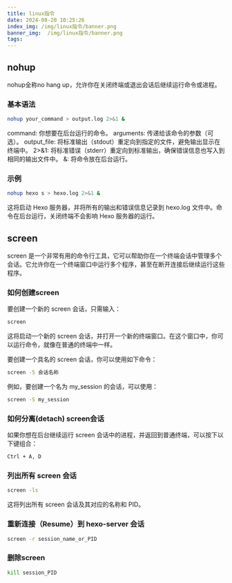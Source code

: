 ```yaml
---
title: linux指令
date: 2024-08-20 10:25:26
index_img: /img/linux指令/banner.png
banner_img:  /img/linux指令/banner.png
tags:
---
```

## nohup
nohup全称no hang up，允许你在关闭终端或退出会话后继续运行命令或进程。
### 基本语法
``` bash
nohup your_command > output.log 2>&1 &
```
command: 你想要在后台运行的命令。
arguments: 传递给该命令的参数（可选）。
output_file: 将标准输出（stdout）重定向到指定的文件，避免输出显示在终端中。
2>&1: 将标准错误（stderr）重定向到标准输出，确保错误信息也写入到相同的输出文件中。
&: 将命令放在后台运行。
### 示例
``` bash
nohup hexo s > hexo.log 2>&1 &
```
这将启动 Hexo 服务器，并将所有的输出和错误信息记录到 hexo.log 文件中。命令在后台运行，关闭终端不会影响 Hexo 服务器的运行。
## screen
screen 是一个非常有用的命令行工具，它可以帮助你在一个终端会话中管理多个会话。它允许你在一个终端窗口中运行多个程序，甚至在断开连接后继续运行这些程序。
### 如何创建screen
要创建一个新的 screen 会话，只需输入：
``` bash
screen
```
这将启动一个新的 screen 会话，并打开一个新的终端窗口。在这个窗口中，你可以运行命令，就像在普通的终端中一样。

要创建一个具名的 screen 会话，你可以使用如下命令：
``` bash
screen -S 会话名称
```
例如，要创建一个名为 my_session 的会话，可以使用：
``` bash
screen -S my_session
```
### 如何分离(detach) screen会话
如果你想在后台继续运行 screen 会话中的进程，并返回到普通终端，可以按下以下键组合：
``` bash
Ctrl + A, D
```
### 列出所有 screen 会话
``` bash
screen -ls
```
这将列出所有 screen 会话及其对应的名称和 PID。

### 重新连接（Resume）到 hexo-server 会话
``` bash
screen -r session_name_or_PID
```
### 删除screen
``` bash
kill session_PID
```
